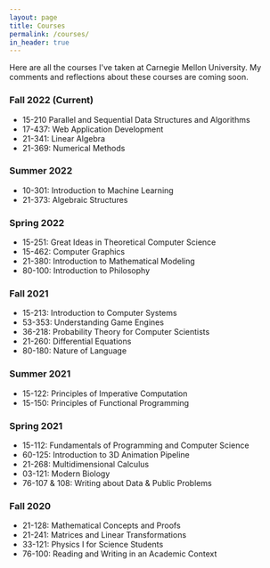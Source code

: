 ```yaml
---
layout: page
title: Courses
permalink: /courses/
in_header: true
---
```

Here are all the courses I've taken at Carnegie Mellon University. My comments and reflections about these courses are coming soon.

### Fall 2022 (Current)
* 15-210 Parallel and Sequential Data Structures and Algorithms
* 17-437: Web Application Development
* 21-341: Linear Algebra
* 21-369: Numerical Methods

### Summer 2022
* 10-301: Introduction to Machine Learning
* 21-373: Algebraic Structures

### Spring 2022
* 15-251: Great Ideas in Theoretical Computer Science
* 15-462: Computer Graphics
* 21-380: Introduction to Mathematical Modeling
* 80-100: Introduction to Philosophy

### Fall 2021
* 15-213: Introduction to Computer Systems
* 53-353: Understanding Game Engines
* 36-218: Probability Theory for Computer Scientists
* 21-260: Differential Equations
* 80-180: Nature of Language

### Summer 2021
* 15-122: Principles of Imperative Computation
* 15-150: Principles of Functional Programming

### Spring 2021
* 15-112: Fundamentals of Programming and Computer Science
* 60-125: Introduction to 3D Animation Pipeline
* 21-268: Multidimensional Calculus
* 03-121: Modern Biology
* 76-107 & 108: Writing about Data & Public Problems

### Fall 2020
* 21-128: Mathematical Concepts and Proofs
* 21-241: Matrices and Linear Transformations
* 33-121: Physics I for Science Students
* 76-100: Reading and Writing in an Academic Context




